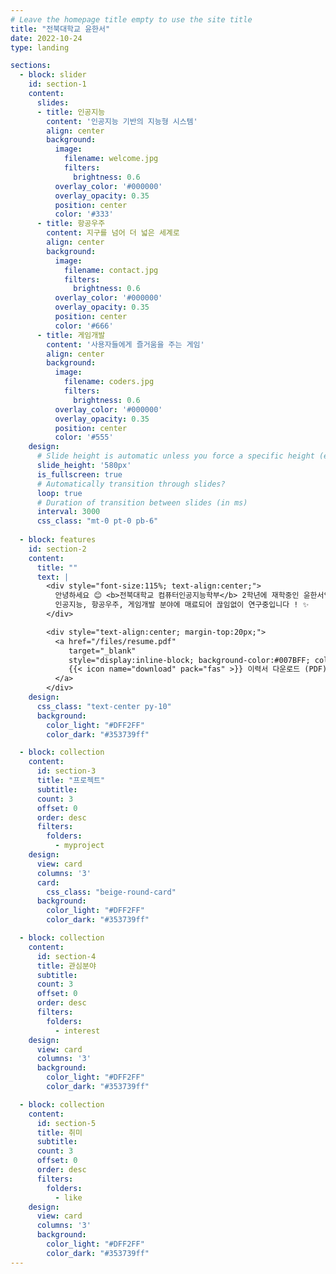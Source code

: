 ```yaml
---
# Leave the homepage title empty to use the site title
title: "전북대학교 윤한서"
date: 2022-10-24
type: landing

sections:
  - block: slider
    id: section-1
    content:
      slides:
      - title: 인공지능
        content: '인공지능 기반의 지능형 시스템'
        align: center
        background:
          image:
            filename: welcome.jpg
            filters:
              brightness: 0.6
          overlay_color: '#000000'
          overlay_opacity: 0.35
          position: center
          color: '#333'
      - title: 항공우주
        content: 지구를 넘어 더 넓은 세계로
        align: center
        background:
          image:
            filename: contact.jpg
            filters:
              brightness: 0.6
          overlay_color: '#000000'
          overlay_opacity: 0.35
          position: center
          color: '#666'
      - title: 게임개발
        content: '사용자들에게 즐거움을 주는 게임'
        align: center
        background:
          image:
            filename: coders.jpg
            filters:
              brightness: 0.6
          overlay_color: '#000000'
          overlay_opacity: 0.35
          position: center
          color: '#555'
    design:
      # Slide height is automatic unless you force a specific height (e.g. '400px')
      slide_height: '580px'
      is_fullscreen: true
      # Automatically transition through slides?
      loop: true
      # Duration of transition between slides (in ms)
      interval: 3000
      css_class: "mt-0 pt-0 pb-6"
  
  - block: features
    id: section-2
    content:
      title: ""
      text: |
        <div style="font-size:115%; text-align:center;">
          안녕하세요 😊 <b>전북대학교 컴퓨터인공지능학부</b> 2학년에 재학중인 윤한서입니다.<br>
          인공지능, 항공우주, 게임개발 분야에 매료되어 끊임없이 연구중입니다 ! ✨
        </div>

        <div style="text-align:center; margin-top:20px;">
          <a href="/files/resume.pdf" 
             target="_blank" 
             style="display:inline-block; background-color:#007BFF; color:white; padding:10px 20px; border-radius:8px; text-decoration:none; font-weight:600;">
             {{< icon name="download" pack="fas" >}} 이력서 다운로드 (PDF)
          </a>
        </div>
    design:
      css_class: "text-center py-10"
      background: 
        color_light: "#DFF2FF"
        color_dark: "#353739ff"   

  - block: collection
    content:
      id: section-3
      title: "프로젝트"
      subtitle: 
      count: 3
      offset: 0
      order: desc
      filters:
        folders:
          - myproject
    design:
      view: card
      columns: '3'
      card:
        css_class: "beige-round-card"
      background: 
        color_light: "#DFF2FF"
        color_dark: "#353739ff"

  - block: collection
    content:
      id: section-4
      title: 관심분야
      subtitle: 
      count: 3
      offset: 0
      order: desc
      filters:
        folders:
          - interest
    design:
      view: card
      columns: '3'
      background:
        color_light: "#DFF2FF"
        color_dark: "#353739ff"

  - block: collection
    content:
      id: section-5
      title: 취미
      subtitle:
      count: 3
      offset: 0
      order: desc
      filters:
        folders:
          - like
    design:
      view: card
      columns: '3'
      background:
        color_light: "#DFF2FF"
        color_dark: "#353739ff"
---
```


